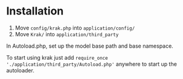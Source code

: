 # Installation

1. Move `config/krak.php` into `application/config/`
2. Move `Krak/` into `application/third_party`

In Autoload.php, set up the model base path and base namespace.

To start using krak just add `require_once './application/third_party/Autoload.php'` anywhere
to start up the autoloader.
